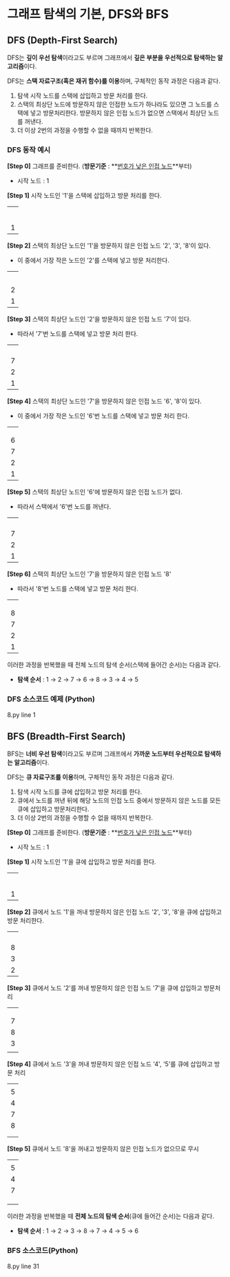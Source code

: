 # 그래프 탐색의 기본, DFS와 BFS

## DFS (Depth-First Search)

DFS는 **깊이 우선 탐색**이라고도 부르며 그래프에서 **깊은 부분을 우선적으로 탐색하는 알고리즘**이다.

DFS는 **스택 자료구조(혹은 재귀 함수)를 이용**하며, 구체적인 동작 과정은 다음과 같다.

1. 탐색 시작 노드를 스택에 삽입하고 방문 처리를 한다.
2. 스택의 최상단 노드에 방문하지 않은 인접한 노드가 하나라도 있으면 그 노드를 스택에 넣고 방문처리한다. 방문하지 않은 인접 노드가 없으면 스택에서 최상단 노드를 꺼낸다.
3. 더 이상 2번의 과정을 수행할 수 없을 때까지 반복한다.



### DFS 동작 예시

**[Step 0]** 그래프를 준비한다. (**방문기준** : **<u>번호가 낮은 인접 노드</u>**부터)

- 시작 노드 : 1

**[Step 1]** 시작 노드인 '1'을 스택에 삽입하고 방문 처리를 한다.

|      |
| ---- |
|      |
|      |
|      |
|      |
|      |
|      |
| 1    |

**[Step 2]** 스택의 최상단 노드인 '1'을 방문하지 않은 인접 노드 '2', '3', '8'이 있다.

- 이 중에서 가장 작은 노드인 '2'를 스택에 넣고 방문 처리한다.

|      |
| ---- |
|      |
|      |
|      |
|      |
|      |
| 2    |
| 1    |

**[Step 3]** 스택의 최상단 노드인 '2'을 방문하지 않은 인접 노드 '7'이 있다.

- 따라서 '7'번 노드를 스택에 넣고 방문 처리 한다.

|      |
| ---- |
|      |
|      |
|      |
|      |
| 7    |
| 2    |
| 1    |

**[Step 4]** 스택의 최상단 노드인 '7'을 방문하지 않은 인접 노드 '6', '8'이 있다.

- 이 중에서 가장 작은 노드인 '6'번 노드를 스택에 넣고 방문 처리 한다.

|      |
| ---- |
|      |
|      |
|      |
| 6    |
| 7    |
| 2    |
| 1    |

**[Step 5]** 스택의 최상단 노드인 '6'에 방문하지 않은 인접 노드가 없다.

- 따라서 스택에서 '6'번 노드를 꺼낸다.

|      |
| ---- |
|      |
|      |
|      |
|      |
| 7    |
| 2    |
| 1    |

**[Step 6]** 스택의 최상단 노드인 '7'을 방문하지 않은 인접 노드 '8'

- 따라서 '8'번 노드를 스택에 넣고 방문 처리 한다.

|      |
| ---- |
|      |
|      |
|      |
| 8    |
| 7    |
| 2    |
| 1    |

이러한 과정을 반복했을 때 전체 노드의 탐색 순서(스택에 들어간 순서)는 다음과 같다.

- **탐색 순서** : 1 → 2 → 7 → 6 → 8 → 3 → 4 → 5



### DFS 소스코드 예제 (Python)

8.py line 1



## BFS (Breadth-First Search)

BFS는 **너비 우선 탐색**이라고도 부르며 그래프에서 **가까운 노드부터 우선적으로 탐색하는 알고리즘**이다.

DFS는 **큐 자료구조를 이용**하며, 구체적인 동작 과정은 다음과 같다.

1. 탐색 시작 노드를 큐에 삽입하고 방문 처리를 한다.
2. 큐에서 노드를 꺼낸 뒤에 해당 노드의 인접 노드 중에서 방문하지 않은 노드를 모든 큐에 삽입하고 방문처리한다.
3. 더 이상 2번의 과정을 수행할 수 없을 때까지 반복한다.

**[Step 0]** 그래프를 준비한다. (**방문기준** : **<u>번호가 낮은 인접 노드</u>**부터)

- 시작 노드 : 1

**[Step 1]** 시작 노드인 '1'을 큐에 삽입하고 방문 처리를 한다.

|      |
| ---- |
|      |
|      |
|      |
|      |
|      |
|      |
| 1    |

**[Step 2]** 큐에서 노드 '1'을 꺼내 방문하지 않은 인접 노드 '2', '3', '8'을 큐에 삽입하고 방문 처리한다.

|      |
| ---- |
|      |
|      |
|      |
|      |
| 8    |
| 3    |
| 2    |

**[Step 3]** 큐에서 노드 '2'를 꺼내 방문하지 않은 인접 노드 '7'을 큐에 삽입하고 방문처리

|      |
| ---- |
|      |
|      |
|      |
| 7    |
| 8    |
| 3    |
|      |

**[Step 4]** 큐에서 노드 '3'을 꺼내 방문하지 않은 인접 노드 '4', '5'를 큐에 삽입하고 방문 처리

|      |
| ---- |
|      |
| 5    |
| 4    |
| 7    |
| 8    |
|      |
|      |

**[Step 5]** 큐에서 노드 '8'을 꺼내고 방문하지 않은 인접 노드가 없으므로 무시

|      |
| ---- |
|      |
| 5    |
| 4    |
| 7    |
|      |
|      |
|      |

이러한 과정을 반복했을 때 **전체 노드의 탐색 순서**(큐에 들어간 순서)는 다음과 같다.

- **탐색 순서** : 1 → 2 → 3 → 8 → 7 → 4 → 5 → 6



### BFS 소스코드(Python)

8.py line 31







































